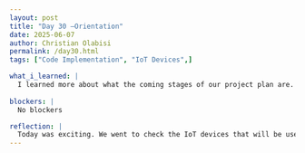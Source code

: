 ```yaml
---
layout: post
title: "Day 30 –Orientation"
date: 2025-06-07
author: Christian Olabisi
permalink: /day30.html
tags: ["Code Implementation", "IoT Devices",]

what_i_learned: |
  I learned more about what the coming stages of our project plan are. Also learned about what we hope will come. We hope that once we get better accuracy from testing and training, we can convert the Python code to C++. I also learned that if that doesn't work out, our plan B will be to take that Python code and run it directly to the IoT device, but we would rather convert to C++ since it's easier for the devices. I also learned that with the IoT devices, when we upload the code to them. The device would only have to run the test and skip the training step.
   
blockers: |
  No blockers

reflection: |
  Today was exciting. We went to check the IoT devices that will be used when we are done with code implementation and cross-checked that they were working in the lab. I felt like a kid in a candy store, and also felt like it was Christmas once I saw all the devices and what the final look of everything would be when they come together.
---
```


